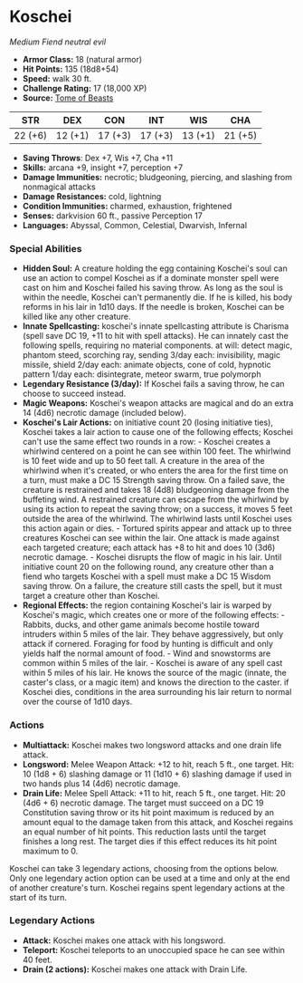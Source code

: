 # Koschei

*Medium* *Fiend* *neutral evil*

- **Armor Class:** 18 (natural armor)
- **Hit Points:** 135 (18d8+54)
- **Speed:** walk 30 ft.
- **Challenge Rating:** 17 (18,000 XP)
- **Source:** [Tome of Beasts](https://koboldpress.com/kpstore/product/tome-of-beasts-for-5th-edition-print/)

| STR | DEX | CON | INT | WIS | CHA |
| --- | --- | --- | --- | --- | --- |
| 22 (+6) | 12 (+1) | 17 (+3) | 17 (+3) | 13 (+1) | 21 (+5) |

- **Saving Throws**: Dex +7, Wis +7, Cha +11
- **Skills:** arcana +9, insight +7, perception +7
- **Damage Immunities:** necrotic; bludgeoning, piercing, and slashing from nonmagical attacks
- **Damage Resistances:** cold, lightning
- **Condition Immunities:** charmed, exhaustion, frightened
- **Senses:** darkvision 60 ft., passive Perception 17
- **Languages:** Abyssal, Common, Celestial, Dwarvish, Infernal
### Special Abilities
- **Hidden Soul:** A creature holding the egg containing Koschei's soul can use an action to compel Koschei as if a dominate monster spell were cast on him and Koschei failed his saving throw. As long as the soul is within the needle, Koschei can't permanently die. If he is killed, his body reforms in his lair in 1d10 days. If the needle is broken, Koschei can be killed like any other creature.
- **Innate Spellcasting:** koschei's innate spellcasting attribute is Charisma (spell save DC 19, +11 to hit with spell attacks). He can innately cast the following spells, requiring no material components.  at will: detect magic, phantom steed, scorching ray, sending  3/day each: invisibility, magic missile, shield  2/day each: animate objects, cone of cold, hypnotic pattern  1/day each: disintegrate, meteor swarm, true polymorph
- **Legendary Resistance (3/day):** If Koschei fails a saving throw, he can choose to succeed instead.
- **Magic Weapons:** Koschei's weapon attacks are magical and do an extra 14 (4d6) necrotic damage (included below).
- **Koschei's Lair Actions:** on initiative count 20 (losing initiative ties), Koschei takes a lair action to cause one of the following effects; Koschei can't use the same effect two rounds in a row:  - Koschei creates a whirlwind centered on a point he can see within 100 feet. The whirlwind is 10 feet wide and up to 50 feet tall. A creature in the area of the whirlwind when it's created, or who enters the area for the first time on a turn, must make a DC 15 Strength saving throw. On a failed save, the creature is restrained and takes 18 (4d8) bludgeoning damage from the buffeting wind. A restrained creature can escape from the whirlwind by using its action to repeat the saving throw; on a success, it moves 5 feet outside the area of the whirlwind. The whirlwind lasts until Koschei uses this action again or dies.  - Tortured spirits appear and attack up to three creatures Koschei can see within the lair. One attack is made against each targeted creature; each attack has +8 to hit and does 10 (3d6) necrotic damage.  - Koschei disrupts the flow of magic in his lair. Until initiative count 20 on the following round, any creature other than a fiend who targets Koschei with a spell must make a DC 15 Wisdom saving throw. On a failure, the creature still casts the spell, but it must target a creature other than Koschei.
- **Regional Effects:** the region containing Koschei's lair is warped by Koschei's magic, which creates one or more of the following effects:  - Rabbits, ducks, and other game animals become hostile toward intruders within 5 miles of the lair. They behave aggressively, but only attack if cornered. Foraging for food by hunting is difficult and only yields half the normal amount of food.  - Wind and snowstorms are common within 5 miles of the lair.  - Koschei is aware of any spell cast within 5 miles of his lair. He knows the source of the magic (innate, the caster's class, or a magic item) and knows the direction to the caster.  if Koschei dies, conditions in the area surrounding his lair return to normal over the course of 1d10 days.
### Actions
- **Multiattack:** Koschei makes two longsword attacks and one drain life attack.
- **Longsword:** Melee Weapon Attack: +12 to hit, reach 5 ft., one target. Hit: 10 (1d8 + 6) slashing damage or 11 (1d10 + 6) slashing damage if used in two hands plus 14 (4d6) necrotic damage.
- **Drain Life:** Melee Spell Attack: +11 to hit, reach 5 ft., one target. Hit: 20 (4d6 + 6) necrotic damage. The target must succeed on a DC 19 Constitution saving throw or its hit point maximum is reduced by an amount equal to the damage taken from this attack, and Koschei regains an equal number of hit points. This reduction lasts until the target finishes a long rest. The target dies if this effect reduces its hit point maximum to 0.

Koschei can take 3 legendary actions, choosing from the options below. Only one legendary action option can be used at a time and only at the end of another creature's turn. Koschei regains spent legendary actions at the start of its turn.
### Legendary Actions
- **Attack:** Koschei makes one attack with his longsword.
- **Teleport:** Koschei teleports to an unoccupied space he can see within 40 feet.
- **Drain (2 actions):** Koschei makes one attack with Drain Life.
